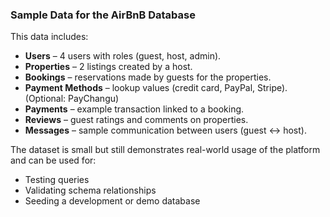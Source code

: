 ### Sample Data for the AirBnB Database 
 
This data includes:  
- **Users** – 4 users with roles (guest, host, admin).  
- **Properties** – 2 listings created by a host.  
- **Bookings** – reservations made by guests for the properties.  
- **Payment Methods** – lookup values (credit card, PayPal, Stripe).  (Optional: PayChangu)
- **Payments** – example transaction linked to a booking.  
- **Reviews** – guest ratings and comments on properties.  
- **Messages** – sample communication between users (guest ↔ host).  

The dataset is small but still demonstrates real-world usage of the platform and can be used for:  
- Testing queries  
- Validating schema relationships  
- Seeding a development or demo database  
